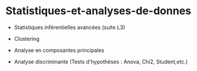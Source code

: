 # Statistiques-et-analyses-de-donnes

- Statistiques inférentielles avancées (suite L3) 

- Clustering 

- Analyse en composantes principales 

- Analyse discriminante (Tests d'hypothèses : Anova, Chi2, Student,etc.)
